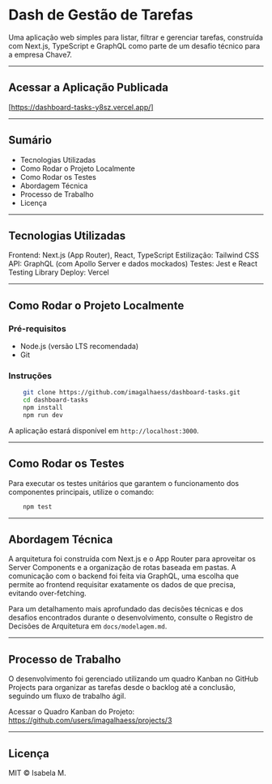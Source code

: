 # Dash de Gestão de Tarefas

Uma aplicação web simples para listar, filtrar e gerenciar tarefas, construída com Next.js, TypeScript e GraphQL como parte de um desafio técnico para a empresa Chave7.

---

## Acessar a Aplicação Publicada

[https://dashboard-tasks-y8sz.vercel.app/]

---

## Sumário

- Tecnologias Utilizadas
- Como Rodar o Projeto Localmente
- Como Rodar os Testes
- Abordagem Técnica
- Processo de Trabalho
- Licença

---

## Tecnologias Utilizadas

Frontend: Next.js (App Router), React, TypeScript
Estilização: Tailwind CSS
API: GraphQL (com Apollo Server e dados mockados)
Testes: Jest e React Testing Library
Deploy: Vercel

---

## Como Rodar o Projeto Localmente

### Pré-requisitos

- Node.js (versão LTS recomendada)
- Git

### Instruções

```bash
    git clone https://github.com/imagalhaess/dashboard-tasks.git
    cd dashboard-tasks
    npm install
    npm run dev
```

A aplicação estará disponível em `http://localhost:3000`.

---

## Como Rodar os Testes

Para executar os testes unitários que garantem o funcionamento dos componentes principais, utilize o comando:

```bash
    npm test
```

---

## Abordagem Técnica

A arquitetura foi construída com Next.js e o App Router para aproveitar os Server Components e a organização de rotas baseada em pastas. A comunicação com o backend foi feita via GraphQL, uma escolha que permite ao frontend requisitar exatamente os dados de que precisa, evitando over-fetching.

Para um detalhamento mais aprofundado das decisões técnicas e dos desafios encontrados durante o desenvolvimento, consulte o Registro de Decisões de Arquitetura em `docs/modelagem.md`.

---

## Processo de Trabalho

O desenvolvimento foi gerenciado utilizando um quadro Kanban no GitHub Projects para organizar as tarefas desde o backlog até a conclusão, seguindo um fluxo de trabalho ágil.

Acessar o Quadro Kanban do Projeto: https://github.com/users/imagalhaess/projects/3

---

## Licença

MIT © Isabela M.
